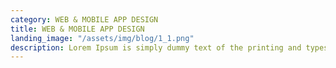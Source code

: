 ```yaml
---
category: WEB & MOBILE APP DESIGN
title: WEB & MOBILE APP DESIGN 
landing_image: "/assets/img/blog/1_1.png"
description: Lorem Ipsum is simply dummy text of the printing and typesetting industry. Lorem Ipsum is simply dummy text of the...
---
```

